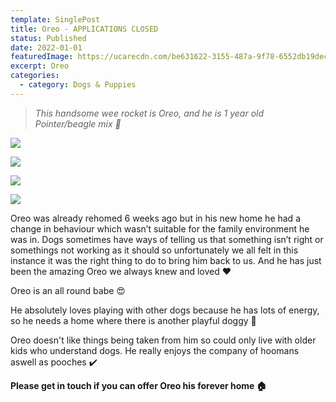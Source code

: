 ```yaml
---
template: SinglePost
title: Oreo - APPLICATIONS CLOSED
status: Published
date: 2022-01-01
featuredImage: https://ucarecdn.com/be631622-3155-487a-9f78-6552db19decd/-/crop/278x180/0,17/-/preview/
excerpt: Oreo
categories:
  - category: Dogs & Puppies
---
```

> *This handsome wee rocket is Oreo, and he is 1 year old Pointer/beagle mix 🐶*

![](https://ucarecdn.com/fc3eb79b-2fd8-475c-a6a0-e14827a5fd3c/)

![](https://ucarecdn.com/80fc93b9-bb64-4b62-9a9e-ff2ccbcee8d8/)

![](https://ucarecdn.com/7806e4bf-7fa1-4f36-9faf-f33cc414e8ab/)

![](https://ucarecdn.com/dde26e86-5b15-41a8-83e1-87540f2d0c8d/)


Oreo was already rehomed 6 weeks ago but in his new home he had a change in behaviour which wasn’t suitable for the family environment he was in. Dogs sometimes have ways of telling us that something isn’t right or somethings not working as it should so unfortunately we all felt in this instance it was the right thing to do to bring him back to us. And he has just been the amazing Oreo we always knew and loved ❤️


Oreo is an all round babe 😍


He absolutely loves playing with other dogs because he has lots of energy, so he needs a home where there is another playful doggy 🐶


Oreo doesn't like things being taken from him so could only live with older kids who understand dogs. He really enjoys the company of hoomans aswell as pooches ✔️


**Please get in touch if you can offer Oreo his forever home 🏠**